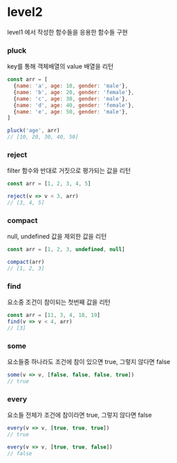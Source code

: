 # level2

level1 에서 작성한 함수들을 응용한 함수들 구현

### pluck  
key를 통해 객체배열의 value 배열을 리턴
```js
const arr = [
  {name: 'a', age: 10, gender: 'male'},
  {name: 'b', age: 20, gender: 'female'},
  {name: 'c', age: 30, gender: 'male'},
  {name: 'd', age: 40, gender: 'female'},
  {name: 'e', age: 50, gender: 'male'},
]

pluck('age', arr)
// [10, 20, 30, 40, 50]
```

### reject
filter 함수와 반대로 거짓으로 평가되는 값을 리턴
```js
const arr = [1, 2, 3, 4, 5]

reject(v => v < 3, arr)
// [3, 4, 5]
```

### compact
null, undefined 값을 제외한 값을 리턴
```js
const arr = [1, 2, 3, undefined, null]

compact(arr)
// [1, 2, 3]
```

### find
요소중 조건이 참이되는 첫번째 값을 리턴
```js
const arr = [11, 3, 4, 18, 19]
find(v => v < 4, arr)
// [3]
```

### some
요소들중 하나라도 조건에 참이 있으면 true, 그렇지 않다면 false
```js
some(v => v, [false, false, false, true])
// true
```

### every
요소들 전체가 조건에 참이라면 true, 그렇지 않다면 false
```js
every(v => v, [true, true, true])
// true

every(v => v, [true, true, false])
// false  
```
